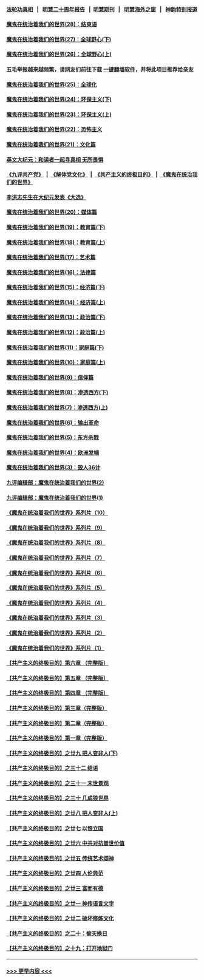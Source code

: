 #### [法轮功真相](https://github.com/gfw-breaker/truth/blob/master/README.md?t=0) &nbsp;&nbsp;|&nbsp;&nbsp; [明慧二十周年报告](https://github.com/gfw-breaker/mh-reports/blob/master/README.md?t=0) &nbsp;&nbsp;|&nbsp;&nbsp;[明慧期刊](https://github.com/gfw-breaker/mh-qikan) &nbsp;&nbsp;|&nbsp;&nbsp; [明慧海外之窗](https://github.com/gfw-breaker/mh-news/blob/master/README.md?t=0) &nbsp;&nbsp;|&nbsp;&nbsp; [神韵特别报道](https://github.com/gfw-breaker/mh-news/blob/master/shenyun.md?t=0)
#### [魔鬼在统治着我们的世界(28)：结束语](../pages/nsc422/n10936246.md?t=07210851) 
#### [魔鬼在统治着我们的世界(27)：全球野心(下)](../pages/nsc422/n10928319.md?t=07210851) 
#### [魔鬼在统治着我们的世界(26)：全球野心(上)](../pages/nsc422/n10900318.md?t=07210851) 
#### 五毛举报越来越频繁，请网友们前往下载 [一键翻墙软件](https://github.com/gfw-breaker/ssr-accounts)，并将此项目推荐给亲友
#### [魔鬼在统治着我们的世界(25)：全球化](../pages/nsc422/n10788205.md?t=07210851) 
#### [魔鬼在统治着我们的世界(24)：环保主义(下)](../pages/nsc422/n10695307.md?t=07210851) 
#### [魔鬼在统治着我们的世界(23)：环保主义(上)](../pages/nsc422/n10688613.md?t=07210851) 
#### [魔鬼在统治着我们的世界(22)：恐怖主义](../pages/nsc422/n10614727.md?t=07210851) 
#### [魔鬼在统治着我们的世界(21)：文化篇](../pages/nsc422/n10597706.md?t=07210851) 
#### [英文大纪元：和读者一起寻真相 无所畏惧](../pages/nsc422/n12542027.md?t=07210851) 
#### [《九评共产党》](https://github.com/begood0513/9ping.md/blob/master/README.md) &nbsp;|&nbsp; [《解体党文化》](../../../../jtdwh.md/blob/master/README.md)  &nbsp;|&nbsp; [《共产主义的终极目的》](../../../../gczydzjmd.md/blob/master/README.md) &nbsp;|&nbsp; [《魔鬼在统治我们的世界》](../../../../mgztzwmdsj.md/blob/master/README.md) 
#### [李洪志先生在大纪元发表《大选》](../pages/nsc422/n12534746.md?t=07210851) 
#### [魔鬼在统治着我们的世界(20)：媒体篇](../pages/nsc422/n10586579.md?t=07210851) 
#### [魔鬼在统治着我们的世界(19)：教育篇(下)](../pages/nsc422/n10564808.md?t=07210851) 
#### [魔鬼在统治着我们的世界(18)：教育篇(上)](../pages/nsc422/n10526970.md?t=07210851) 
#### [魔鬼在统治着我们的世界(17)：艺术篇](../pages/nsc422/n10499093.md?t=07210851) 
#### [魔鬼在统治着我们的世界(16)：法律篇](../pages/nsc422/n10485969.md?t=07210851) 
#### [魔鬼在统治着我们的世界(15)：经济篇(下)](../pages/nsc422/n10469975.md?t=07210851) 
#### [魔鬼在统治着我们的世界(14)：经济篇(上)](../pages/nsc422/n10457370.md?t=07210851) 
#### [魔鬼在统治着我们的世界(13)：政治篇(下)](../pages/nsc422/n10448270.md?t=07210851) 
#### [魔鬼在统治着我们的世界(12)：政治篇(上)](../pages/nsc422/n10444576.md?t=07210851) 
#### [魔鬼在统治着我们的世界(11)：家庭篇(下)](../pages/nsc422/n10440961.md?t=07210851) 
#### [魔鬼在统治着我们的世界(10)：家庭篇(上)](../pages/nsc422/n10435448.md?t=07210851) 
#### [魔鬼在统治着我们的世界(9)：信仰篇](../pages/nsc422/n10432159.md?t=07210851) 
#### [魔鬼在统治着我们的世界(8)：渗透西方(下)](../pages/nsc422/n10429603.md?t=07210851) 
#### [魔鬼在统治着我们的世界(7)：渗透西方(上)](../pages/nsc422/n10426013.md?t=07210851) 
#### [魔鬼在统治着我们的世界(6)：输出革命](../pages/nsc422/n10421536.md?t=07210851) 
#### [魔鬼在统治着我们的世界(5)：东方杀戮](../pages/nsc422/n10417707.md?t=07210851) 
#### [魔鬼在统治着我们的世界(4)：欧洲发端](../pages/nsc422/n10414890.md?t=07210851) 
#### [魔鬼在统治着我们的世界(3)：毁人36计](../pages/nsc422/n10411583.md?t=07210851) 
#### [九评编辑部：魔鬼在统治着我们的世界(2)](../pages/nsc422/n10410036.md?t=07210851) 
#### [九评编辑部：魔鬼在统治着我们的世界(1)](../pages/nsc422/n10406825.md?t=07210851) 
#### [《魔鬼在统治着我们的世界》系列片（10）](../pages/nsc422/n12292670.md?t=07210851) 
#### [《魔鬼在统治着我们的世界》系列片（9）](../pages/nsc422/n12290859.md?t=07210851) 
#### [《魔鬼在统治着我们的世界》系列片（8）](../pages/nsc422/n12287445.md?t=07210851) 
#### [《魔鬼在统治着我们的世界》系列片（7）](../pages/nsc422/n12283425.md?t=07210851) 
#### [《魔鬼在统治着我们的世界》系列片（6）](../pages/nsc422/n12282314.md?t=07210851) 
#### [《魔鬼在统治着我们的世界》系列片（5）](../pages/nsc422/n12281419.md?t=07210851) 
#### [《魔鬼在统治着我们的世界》系列片（4）](../pages/nsc422/n12274024.md?t=07210851) 
#### [《魔鬼在统治着我们的世界》系列片（3）](../pages/nsc422/n12271322.md?t=07210851) 
#### [《魔鬼在统治着我们的世界》系列片（2）](../pages/nsc422/n12269049.md?t=07210851) 
#### [《魔鬼在统治着我们的世界》系列片（1）](../pages/nsc422/n12267575.md?t=07210851) 
#### [【共产主义的终极目的】第六章 （完整版）](../pages/nsc422/n11428913.md?t=07210851) 
#### [【共产主义的终极目的】第五章 （完整版）](../pages/nsc422/n11428912.md?t=07210851) 
#### [【共产主义的终极目的】第四章 （完整版）](../pages/nsc422/n11428907.md?t=07210851) 
#### [【共产主义的终极目的】第三章（完整版）](../pages/nsc422/n11428848.md?t=07210851) 
#### [【共产主义的终极目的】第二章（完整版）](../pages/nsc422/n11428831.md?t=07210851) 
#### [【共产主义的终极目的】第一章（完整版）](../pages/nsc422/n11417651.md?t=07210851) 
#### [【共产主义的终极目的】之廿九 把人变非人(下)](../pages/nsc422/n11344140.md?t=07210851) 
#### [【共产主义的终极目的】之三十二 结语](../pages/nsc422/n11360535.md?t=07210851) 
#### [【共产主义的终极目的】之三十一 末世景观](../pages/nsc422/n11351129.md?t=07210851) 
#### [【共产主义的终极目的】之三十 几成狼世界](../pages/nsc422/n11348280.md?t=07210851) 
#### [【共产主义的终极目的】之廿八 把人变非人(上)](../pages/nsc422/n11340492.md?t=07210851) 
#### [【共产主义的终极目的】之廿七 以恨立国](../pages/nsc422/n11336944.md?t=07210851) 
#### [【共产主义的终极目的】之廿六 中共对抗普世价值](../pages/nsc422/n11324785.md?t=07210851) 
#### [【共产主义的终极目的】之廿五 传统艺术颂神](../pages/nsc422/n11296396.md?t=07210851) 
#### [【共产主义的终极目的】之廿四 人伦典范](../pages/nsc422/n11296397.md?t=07210851) 
#### [【共产主义的终极目的】之廿三 富而有德](../pages/nsc422/n11283598.md?t=07210851) 
#### [【共产主义的终极目的】之廿一 神传语言文字](../pages/nsc422/n11263265.md?t=07210851) 
#### [【共产主义的终极目的】之廿二 破坏修炼文化](../pages/nsc422/n11245728.md?t=07210851) 
#### [【共产主义的终极目的】之二十：偷天换日](../pages/nsc422/n11238846.md?t=07210851) 
#### [【共产主义的终极目的】之十九：打开地狱门](../pages/nsc422/n11206376.md?t=07210851) 

----
#### [ >>> 更早内容 <<< ](../indexes/nsc422-earlier.md)
